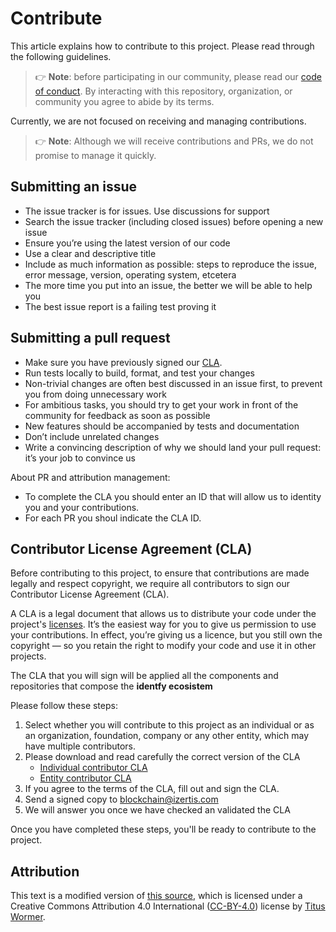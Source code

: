 # Contribute

This article explains how to contribute to this project.
Please read through the following guidelines.

> 👉 **Note**: before participating in our community, please read our
> [code of conduct][coc].
> By interacting with this repository, organization, or community you agree to
> abide by its terms.

Currently, we are not focused on receiving and managing contributions.
> 👉 **Note**: Although we will receive contributions and PRs, we do not promise to manage it quickly.

## Submitting an issue

*   The issue tracker is for issues. Use discussions for support
*   Search the issue tracker (including closed issues) before opening a new issue
*   Ensure you’re using the latest version of our code
*   Use a clear and descriptive title
*   Include as much information as possible: steps to reproduce the issue, error message, version, operating system, etcetera
*   The more time you put into an issue, the better we will be able to help you
*   The best issue report is a failing test proving it

## Submitting a pull request

*   Make sure you have previously signed our [CLA](#contributor-license-agreement-cla).
*   Run tests locally to build, format, and test your changes
*   Non-trivial changes are often best discussed in an issue first, to prevent you from doing unnecessary work
*   For ambitious tasks, you should try to get your work in front of the community for feedback as soon as possible
*   New features should be accompanied by tests and documentation
*   Don’t include unrelated changes
*   Write a convincing description of why we should land your pull request: it’s your job to convince us

About PR and attribution management:
 * To complete the CLA you should enter an ID that will allow us to identity you and your contributions.
 * For each PR you shoul indicate the CLA ID.



## Contributor License Agreement (CLA)

Before contributing to this project, to ensure that contributions are made legally and respect copyright, we require all contributors to sign our Contributor License Agreement (CLA).

A CLA is a legal document that allows us to distribute your code under the project's [licenses](./LICENSE.md). It’s the easiest way for you to give us permission to use your contributions. In effect, you’re giving us a licence, but you still own the copyright — so you retain the right to modify your code and use it in other projects.

The CLA that you will sign will be applied all the components and repositories that compose the **identfy ecosistem**

Please follow these steps:

1. Select whether you will contribute to this project as an individual or as an organization, foundation, company or any other entity, which may have multiple contributors. 
2. Please download and read carefully the correct version of the CLA
   - [Individual contributor CLA](https://github.com/izertis/identfy/docs/cla/i-cla-i-v1.pdf)
   - [Entity contributor CLA](https://github.com/izertis/identfy/docs/cla/i-cla-e-v1.pdf)
3. If you agree to the terms of the CLA, fill out and sign the CLA.
4. Send a signed copy to blockchain@izertis.com
5. We will answer you once we have checked an validated the CLA

Once you have completed these steps, you'll be ready to contribute to the project.


## Attribution

This text is a modified version of [this source][original-source], which is licensed under a Creative Commons Attribution 4.0 International ([CC-BY-4.0][original-license]) license by [Titus Wormer][original-author].

<!-- Definitions -->

[original-source]: https://github.com/retextjs/.github/blob/main/contributing.md
[original-license]: https://creativecommons.org/licenses/by/4.0/
[original-author]: https://wooorm.com

[coc]: ./CODE_OF_CONDUCT.md
